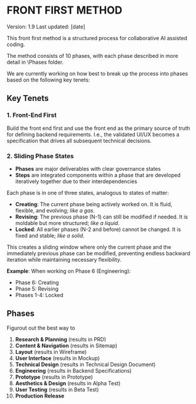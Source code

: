 # FRONT FIRST METHOD
Version:       1.9
Last updated:  [date]

This front first method is a structured process for collaborative AI assisted coding.

The method consists of 10 phases, with each phase described in more detail in \Phases folder.

We are currently working on how best to break up the process into phases based on the following key tenets:

## Key Tenets

### 1. Front-End First

Build the front end first and use the front end as the primary source of truth for defining backend requirements. I.e., the validated UI/UX becomes a specification that drives all subsequent technical decisions.


### 2. Sliding Phase States

- **Phases** are major deliverables with clear governance states
- **Steps** are integrated components within a phase that are developed iteratively together due to their interdependencies

Each phase is in one of three states, analogous to states of matter:
- **Creating**: The current phase being actively worked on.  It is fluid, flexible, and evolving; _like a gas_.
- **Revising**: The previous phase (N-1) can still be modified if needed.  It is moldable but more structured; _like a liquid_.
- **Locked**: All earlier phases (N-2 and before) cannot be changed.  It is fixed and stable; _like a solid_.

This creates a sliding window where only the current phase and the immediately previous phase can be modified, preventing endless backward iteration while maintaining necessary flexibility.

**Example**: When working on Phase 6 (Engineering):
- Phase 6: Creating
- Phase 5: Revising 
- Phases 1-4: Locked



## Phases

Figurout out the best way to 

1. **Research & Planning** (results in PRD)
2. **Content & Navigation** (results in Sitemap)
3. **Layout** (results in Wireframe)
4. **User Interface** (results in Mockup)
5. **Technical Design** (results in Technical Design Document)
6. **Engineering** (results in Backend Specifications)
7. **Prototype** (results in Prototype)
8. **Aesthetics & Design** (results in Alpha Test)
9. **User Testing** (results in Beta Test)
10. **Production Release**

